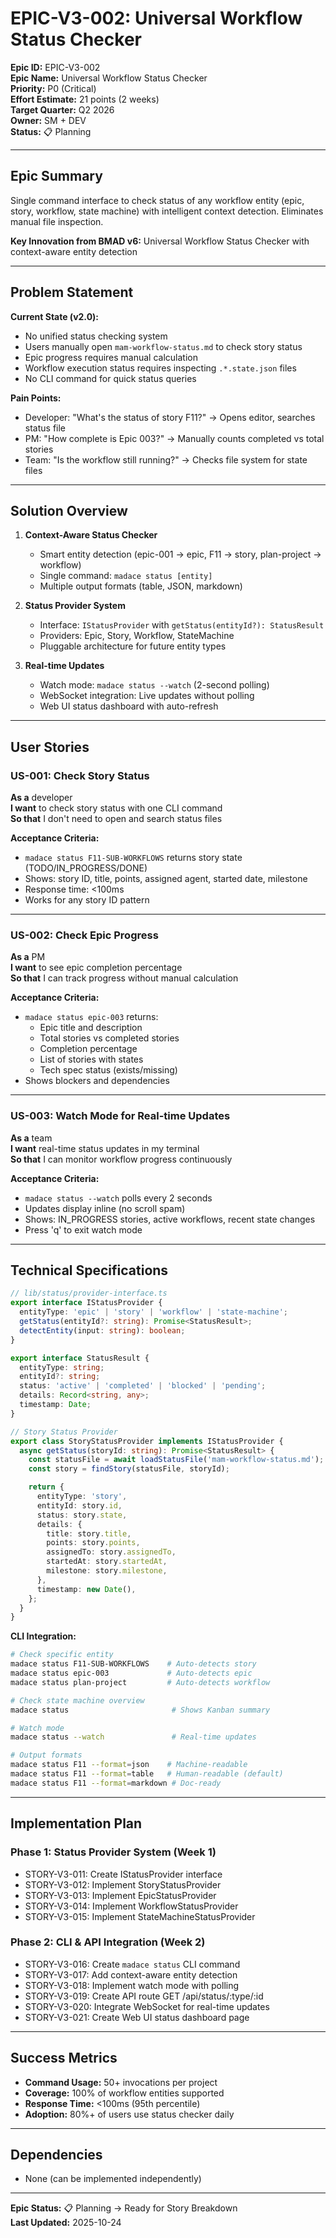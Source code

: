 # EPIC-V3-002: Universal Workflow Status Checker

**Epic ID:** EPIC-V3-002  
**Epic Name:** Universal Workflow Status Checker  
**Priority:** P0 (Critical)  
**Effort Estimate:** 21 points (2 weeks)  
**Target Quarter:** Q2 2026  
**Owner:** SM + DEV  
**Status:** 📋 Planning

---

## Epic Summary

Single command interface to check status of any workflow entity (epic, story, workflow, state machine) with intelligent context detection. Eliminates manual file inspection.

**Key Innovation from BMAD v6:** Universal Workflow Status Checker with context-aware entity detection

---

## Problem Statement

**Current State (v2.0):**

- No unified status checking system
- Users manually open `mam-workflow-status.md` to check story status
- Epic progress requires manual calculation
- Workflow execution status requires inspecting `.*.state.json` files
- No CLI command for quick status queries

**Pain Points:**

- Developer: "What's the status of story F11?" → Opens editor, searches status file
- PM: "How complete is Epic 003?" → Manually counts completed vs total stories
- Team: "Is the workflow still running?" → Checks file system for state files

---

## Solution Overview

1. **Context-Aware Status Checker**
   - Smart entity detection (epic-001 → epic, F11 → story, plan-project → workflow)
   - Single command: `madace status [entity]`
   - Multiple output formats (table, JSON, markdown)

2. **Status Provider System**
   - Interface: `IStatusProvider` with `getStatus(entityId?): StatusResult`
   - Providers: Epic, Story, Workflow, StateMachine
   - Pluggable architecture for future entity types

3. **Real-time Updates**
   - Watch mode: `madace status --watch` (2-second polling)
   - WebSocket integration: Live updates without polling
   - Web UI status dashboard with auto-refresh

---

## User Stories

### US-001: Check Story Status

**As a** developer  
**I want** to check story status with one CLI command  
**So that** I don't need to open and search status files

**Acceptance Criteria:**

- `madace status F11-SUB-WORKFLOWS` returns story state (TODO/IN_PROGRESS/DONE)
- Shows: story ID, title, points, assigned agent, started date, milestone
- Response time: <100ms
- Works for any story ID pattern

---

### US-002: Check Epic Progress

**As a** PM  
**I want** to see epic completion percentage  
**So that** I can track progress without manual calculation

**Acceptance Criteria:**

- `madace status epic-003` returns:
  - Epic title and description
  - Total stories vs completed stories
  - Completion percentage
  - List of stories with states
  - Tech spec status (exists/missing)
- Shows blockers and dependencies

---

### US-003: Watch Mode for Real-time Updates

**As a** team  
**I want** real-time status updates in my terminal  
**So that** I can monitor workflow progress continuously

**Acceptance Criteria:**

- `madace status --watch` polls every 2 seconds
- Updates display inline (no scroll spam)
- Shows: IN_PROGRESS stories, active workflows, recent state changes
- Press 'q' to exit watch mode

---

## Technical Specifications

```typescript
// lib/status/provider-interface.ts
export interface IStatusProvider {
  entityType: 'epic' | 'story' | 'workflow' | 'state-machine';
  getStatus(entityId?: string): Promise<StatusResult>;
  detectEntity(input: string): boolean;
}

export interface StatusResult {
  entityType: string;
  entityId?: string;
  status: 'active' | 'completed' | 'blocked' | 'pending';
  details: Record<string, any>;
  timestamp: Date;
}

// Story Status Provider
export class StoryStatusProvider implements IStatusProvider {
  async getStatus(storyId: string): Promise<StatusResult> {
    const statusFile = await loadStatusFile('mam-workflow-status.md');
    const story = findStory(statusFile, storyId);

    return {
      entityType: 'story',
      entityId: story.id,
      status: story.state,
      details: {
        title: story.title,
        points: story.points,
        assignedTo: story.assignedTo,
        startedAt: story.startedAt,
        milestone: story.milestone,
      },
      timestamp: new Date(),
    };
  }
}
```

**CLI Integration:**

```bash
# Check specific entity
madace status F11-SUB-WORKFLOWS    # Auto-detects story
madace status epic-003             # Auto-detects epic
madace status plan-project         # Auto-detects workflow

# Check state machine overview
madace status                       # Shows Kanban summary

# Watch mode
madace status --watch               # Real-time updates

# Output formats
madace status F11 --format=json    # Machine-readable
madace status F11 --format=table   # Human-readable (default)
madace status F11 --format=markdown # Doc-ready
```

---

## Implementation Plan

### Phase 1: Status Provider System (Week 1)

- STORY-V3-011: Create IStatusProvider interface
- STORY-V3-012: Implement StoryStatusProvider
- STORY-V3-013: Implement EpicStatusProvider
- STORY-V3-014: Implement WorkflowStatusProvider
- STORY-V3-015: Implement StateMachineStatusProvider

### Phase 2: CLI & API Integration (Week 2)

- STORY-V3-016: Create `madace status` CLI command
- STORY-V3-017: Add context-aware entity detection
- STORY-V3-018: Implement watch mode with polling
- STORY-V3-019: Create API route GET /api/status/:type/:id
- STORY-V3-020: Integrate WebSocket for real-time updates
- STORY-V3-021: Create Web UI status dashboard page

---

## Success Metrics

- **Command Usage:** 50+ invocations per project
- **Coverage:** 100% of workflow entities supported
- **Response Time:** <100ms (95th percentile)
- **Adoption:** 80%+ of users use status checker daily

---

## Dependencies

- None (can be implemented independently)

---

**Epic Status:** 📋 Planning → Ready for Story Breakdown  
**Last Updated:** 2025-10-24
